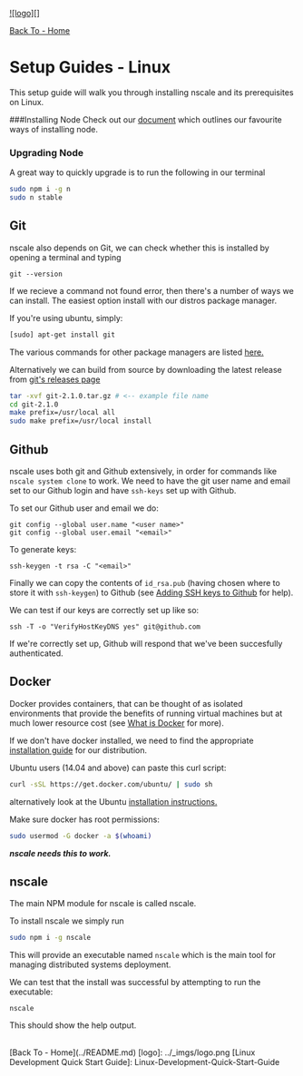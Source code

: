 <a href='http://nscale.nearform.com'>![logo][]</a>

[Back To - Home](../README.md)

# Setup Guides - Linux

This setup guide will walk you through installing nscale and its prerequisites on Linux.

###Installing Node
Check out our [document](./install-node.md) which outlines our favourite ways of installing node.

### Upgrading Node

A great way to quickly upgrade is to run the following in our terminal

```sh
sudo npm i -g n
sudo n stable
```

## Git

nscale also depends on Git, we can check whether this is installed
by opening a terminal and typing

```
git --version
```

If we recieve a command not found error, then there's a number of ways
we can install. The easiest option install with our distros package manager.

If you're using ubuntu, simply:
```bash
[sudo] apt-get install git
```
The various commands for other package managers are listed [here.][git-install]

Alternatively we can build from source by downloading the latest
release from [git's releases page][git-releases]

```sh
tar -xvf git-2.1.0.tar.gz # <-- example file name
cd git-2.1.0
make prefix=/usr/local all
sudo make prefix=/usr/local install
```

## Github

nscale uses both git and Github extensively, in order for commands
like `nscale system clone` to work. We need to have the git user name and
email set to our Github login and have `ssh-keys` set up with Github.

To set our Github user and email we do:

```
git config --global user.name "<user name>"
git config --global user.email "<email>"
```

To generate keys:

```
ssh-keygen -t rsa -C "<email>"
```

Finally we can copy the contents of `id_rsa.pub` (having chosen where to store it with `ssh-keygen`) to Github (see [Adding SSH keys to Github][] for help).

We can test if our keys are correctly set up like so:

```
ssh -T -o "VerifyHostKeyDNS yes" git@github.com
```

If we're correctly set up, Github will respond that we've been succesfully authenticated.

## Docker

Docker provides containers, that can be thought of as isolated environments
that provide the benefits of running virtual machines but at much
lower resource cost (see [What is Docker][] for more).

If we don't have docker installed, we need to find the appropriate [installation guide][docker-install] for our
distribution.

Ubuntu users (14.04 and above) can paste this curl script:
```bash
curl -sSL https://get.docker.com/ubuntu/ | sudo sh
```
alternatively look at the Ubuntu [installation instructions.][docker-ubuntu]

Make sure docker has root permissions:

```bash
sudo usermod -G docker -a $(whoami)
```
___nscale needs this to work.___

## nscale

The main NPM module for nscale is called nscale.

To install nscale we simply run

```sh
sudo npm i -g nscale
```

This will provide an executable named `nscale`
which is the main tool for managing distributed systems deployment.

We can test that the install was successful by attempting to run the executable:

```
nscale
```

This should show the help output.

<br/>
[Back To - Home](../README.md)
[logo]: ../_imgs/logo.png
[Linux Development Quick Start Guide]: Linux-Development-Quick-Start-Guide

[nscale]: #nscale

[What is Docker]: https://www.docker.com/whatisdocker/
[docker-install]: https://docs.docker.com/installation/#installation
[docker-ubuntu]: https://docs.docker.com/installation/ubuntulinux/
[docker-install-binaries]: https://docs.docker.com/installation/binaries/
[git-install]: http://git-scm.com/download/linux
[git-releases]: https://github.com/git/git/releases/

[generating ssh keys article]: https://help.github.com/articles/generating-ssh-keys

[Adding SSH keys to Github]: https://help.github.com/articles/generating-ssh-keys#step-3-add-your-ssh-key-to-github
